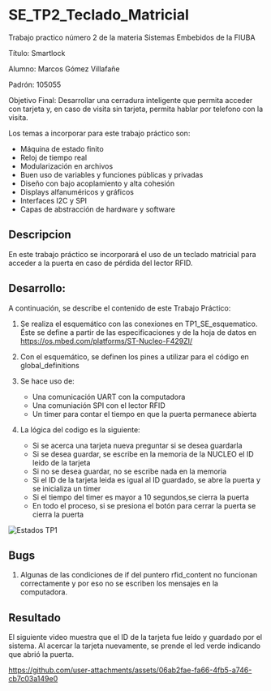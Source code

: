 # SE_TP2_Teclado_Matricial
Trabajo practico número 2 de la materia Sistemas Embebidos de la FIUBA

Título: Smartlock

Alumno: Marcos Gómez Villafañe

Padrón: 105055

Objetivo Final: Desarrollar una cerradura inteligente que permita acceder con tarjeta y, en caso de visita sin tarjeta, permita hablar por telefono con la visita.

Los temas a incorporar para este trabajo práctico son:
- Máquina de estado finito
- Reloj de tiempo real 
- Modularización en archivos
- Buen uso de variables y funciones públicas y privadas 
- Diseño con bajo acoplamiento y alta cohesión 
- Displays alfanuméricos y gráficos
- Interfaces I2C y SPI
- Capas de abstracción de hardware y software
  
## Descripcion
En este trabajo práctico se incorporará el uso de un teclado matricial para acceder a la puerta en caso de pérdida del lector RFID.

## Desarrollo:
A continuación, se describe el contenido de este Trabajo Práctico:
1) Se realiza el esquemático con las conexiones en TP1_SE_esquematico. Éste se define a partir de las especificaciones y de la hoja de datos en https://os.mbed.com/platforms/ST-Nucleo-F429ZI/
2) Con el esquemático, se definen los pines a utilizar para el código en global_definitions
3) Se hace uso de:
   - Una comunicación UART con la computadora
   - Una comuniación SPI con el lector RFID
   - Un timer para contar el tiempo en que la puerta permanece abierta

4) La lógica del codigo es la siguiente:
   - Si se acerca una tarjeta nueva preguntar si se desea guardarla
   - Si se desea guardar, se escribe en la memoria de la NUCLEO el ID leido de la tarjeta
   - Si no se desea guardar, no se escribe nada en la memoria
   - Si el ID de la tarjeta leida es igual al ID guardado, se abre la puerta y se inicializa un timer
   - Si el tiempo del timer es mayor a 10 segundos,se cierra la puerta
   - En todo el proceso, si se presiona el botón para cerrar la puerta se cierra la puerta

![Estados TP1](https://github.com/user-attachments/assets/62f4d531-08d9-4f3d-b6ac-242f25beefea)

## Bugs
1) Algunas de las condiciones de if del puntero rfid_content no funcionan correctamente y por eso no se escriben los mensajes en la computadora.

## Resultado
El siguiente video muestra que el ID de la tarjeta fue leído y guardado por el sistema. Al acercar la tarjeta nuevamente, se prende el led verde indicando que abrió la puerta.

https://github.com/user-attachments/assets/06ab2fae-fa66-4fb5-a746-cb7c03a149e0


     


